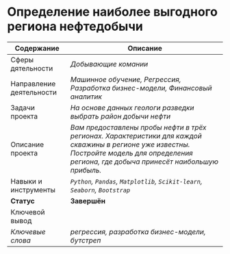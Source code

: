 # Определение наиболее выгодного региона нефтедобычи
Содержание | Описание |
 ------------- | ---------------- |
Сферы дятельности | *Добывающие комании*
Направление деятельности | *Машинное обучение, Регрессия, Разработка бизнес-модели, Финансовый аналитик*
Задачи проекта  | *На основе данных геологи разведки выбрать район добычи нефти*
Описание проекта | *Вам предоставлены пробы нефти в трёх регионах. Характеристики для каждой скважины в регионе уже известны. Постройте модель для определения региона, где добыча принесёт наибольшую прибыль.*
Навыки и инструменты | *`Python`, `Pandas`, `Matplotlib`, `Scikit-learn`, `Seaborn`, `Bootstrap`*
**Статус** | **Завершён**
Ключевой вывод | 
*Ключевые слова* | *регрессия, разработка бизнес-модели, бутстреп*

